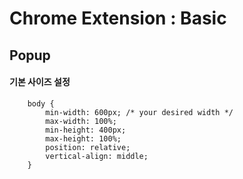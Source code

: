 # Chrome Extension : Basic

## Popup
#### 기본 사이즈 설정
```
    body {
        min-width: 600px; /* your desired width */
        max-width: 100%;
        min-height: 400px;
        max-height: 100%;
        position: relative;
        vertical-align: middle;
    }
```